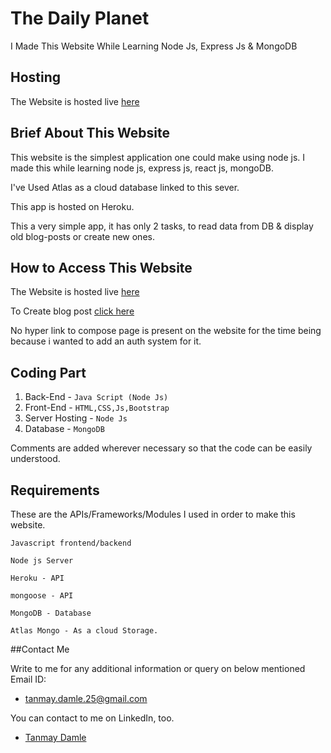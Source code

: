 # The Daily Planet

I Made This Website While Learning Node Js, Express Js & MongoDB

## Hosting

The Website is hosted live [here](https://node-js-blog-website.herokuapp.com)

## Brief About This Website

This website is the simplest application one could make using node js.
I made this while learning node js, express js, react js, mongoDB.

I've Used Atlas as a cloud database linked to this sever.

This app is hosted on Heroku.

This a very simple app, it has only 2 tasks, to read data from DB & display old blog-posts or create new ones.

## How to Access This Website

The Website is hosted live [here](https://node-js-blog-website.herokuapp.com)

To Create blog post [click here](https://node-js-blog-website.herokuapp.com/compose)

No hyper link to compose page is present on the website for the time being because i wanted to add an auth system for it.


## Coding Part

1. Back-End - ```Java Script (Node Js)```
2. Front-End - ```HTML,CSS,Js,Bootstrap```
3. Server Hosting - ```Node Js```
4. Database -  ```MongoDB```

Comments are added wherever necessary so that the code can be easily understood.

## Requirements

These are the APIs/Frameworks/Modules I used in order to make this website.

```
Javascript frontend/backend

Node js Server

Heroku - API

mongoose - API

MongoDB - Database

Atlas Mongo - As a cloud Storage.

```


##Contact Me

Write to me for any additional information or query on below mentioned Email ID:

* tanmay.damle.25@gmail.com


You can contact to me on LinkedIn, too.

* [Tanmay Damle](https://www.linkedin.com/in/tanmay-damle-924839190/)
